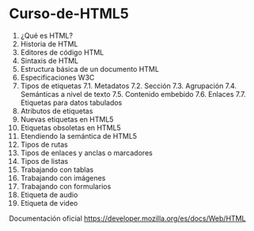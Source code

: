 # Curso-de-HTML5

01. ¿Qué es HTML?
02. Historia de HTML
03. Editores de código HTML
04. Sintaxis de HTML
05. Estructura básica de un documento HTML
06. Especificaciones W3C
07. Tipos de etiquetas
    7.1. Metadatos
    7.2. Sección
    7.3. Agrupación
    7.4. Semánticas a nivel de texto
    7.5. Contenido embebido
    7.6. Enlaces
    7.7. Etiquetas para datos tabulados
08. Atributos de etiquetas
09. Nuevas etiquetas en HTML5
10. Etiquetas obsoletas en HTML5
11. Etendiendo la semántica de HTML5
12. Tipos de rutas
13. Tipos de enlaces y anclas o marcadores
14. Tipos de listas
15. Trabajando con tablas
16. Trabajando con imágenes
17. Trabajando con formularios
18. Etiqueta de audio
19. Etiqueta de video

Documentación oficial
https://developer.mozilla.org/es/docs/Web/HTML

